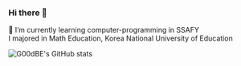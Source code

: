 ### Hi there 👋
🌱 I’m currently learning computer-programming in SSAFY
<br> I majored in Math Education, Korea National University of Education


![G00dBE's GitHub stats](https://github-readme-stats.vercel.app/api?username=G00dBE&show_icons=true&theme=radical)

<!--
**G00dBE/G00dBE** is a ✨ _special_ ✨ repository because its `README.md` (this file) appears on your GitHub profile.

Here are some ideas to get you started:

- 🔭 I’m currently working on ...

- 👯 I’m looking to collaborate on ...
- 🤔 I’m looking for help with ...
- 💬 Ask me about ...
- 📫 How to reach me: ...
- 😄 Pronouns: ...
- ⚡ Fun fact: ...
-->
